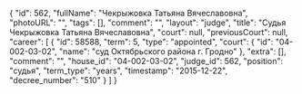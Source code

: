 {
    "id": 562,
    "fullName": "Чекрыжовка Татьяна Вячеславовна",
    "photoURL": "",
    "tags": [],
    "comment": "",
    "layout": "judge",
    "title": "Судья Чекрыжовка Татьяна Вячеславовна",
    "court": null,
    "previousCourt": null,
    "career": [
        {
            "id": 58588,
            "term": 5,
            "type": "appointed",
            "court": {
                "id": "04-002-03-02",
                "name": "суд Октябрьского района г. Гродно"
            },
            "extra": [],
            "comment": "",
            "house_id": "04-002-03-02",
            "judge_id": 562,
            "position": "судья",
            "term_type": "years",
            "timestamp": "2015-12-22",
            "decree_number": "510"
        }
    ]
}